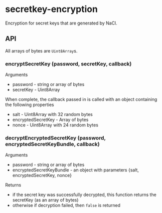 # secretkey-encryption

Encryption for secret keys that are generated by NaCl.

## API

All arrays of bytes are `Uint8Array`s.

### encryptSecretKey (password, secretKey, callback)

Arguments
* password - string or array of bytes
* secretKey - Uint8Array

When complete, the callback passed in is called with an object containing the following properties
* salt - Uint8Array with 32 random bytes
* encryptedSecretKey - Array of bytes
* nonce - Uint8Array with 24 random bytes

### decryptEncryptedSecretKey (password, encryptedSecretKeyBundle, callback)

Arguments
* password - string or array of bytes
* encryptedSecretKeyBundle - an object with parameters {salt, encryptedSecretKey, nonce}

Returns
* if the secret key was successfully decrypted, this function returns the secretKey (as an array of bytes)
* otherwise if decryption failed, then `false` is returned
